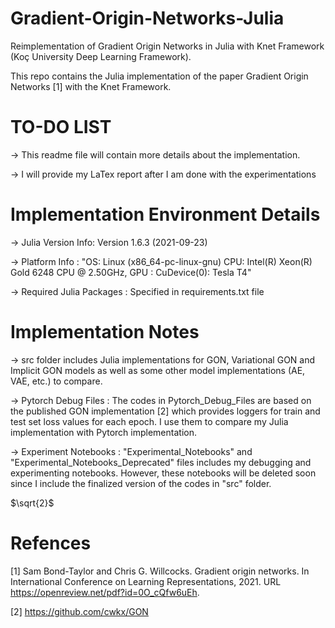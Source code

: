 # Gradient-Origin-Networks-Julia

Reimplementation of Gradient Origin Networks in Julia with Knet Framework (Koç University Deep Learning Framework).

This repo contains the Julia implementation of the paper Gradient Origin Networks [1] with the Knet Framework.

# TO-DO LIST

-> This readme file will contain more details about the implementation.

-> I will provide my LaTex report after I am done with the experimentations

# Implementation Environment Details

-> Julia Version Info: Version 1.6.3 (2021-09-23)

-> Platform Info :  "OS: Linux (x86_64-pc-linux-gnu) CPU: Intel(R) Xeon(R) Gold 6248 CPU @ 2.50GHz, GPU : CuDevice(0): Tesla T4"

-> Required Julia Packages : Specified in requirements.txt file

# Implementation Notes

-> src folder includes Julia implementations for GON, Variational GON and Implicit GON models as well as some other model implementations (AE, VAE, etc.) to compare.

-> Pytorch Debug Files : The codes in Pytorch_Debug_Files are based on the published GON implementation [2] which provides loggers for train and test set loss values for each epoch. I use them to compare my Julia implementation with Pytorch implementation.

-> Experiment Notebooks : "Experimental_Notebooks" and "Experimental_Notebooks_Deprecated" files includes my debugging and experimenting notebooks. However, these notebooks will be deleted soon since I include the finalized version of the codes in "src" folder.

$`\sqrt{2}`$

# Refences

[1] Sam Bond-Taylor and Chris G. Willcocks. Gradient origin networks. In International Conference on Learning Representations, 2021. URL https://openreview.net/pdf?id=0O_cQfw6uEh.

[2] https://github.com/cwkx/GON
